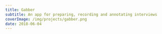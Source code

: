 ```yaml
---
title: Gabber
subtitle: An app for preparing, recording and annotating interviews
coverImage: /img/projects/gabber.png
date: 2018-06-04
---
```

